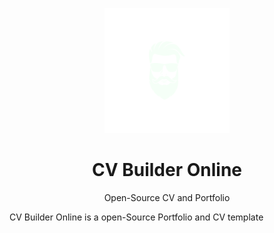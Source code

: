 <p align="center">
  <img width="200" src="./favicon.png" alt="Hellow World">
  
  <h1 align="center">CV Builder Online</h1>
  <p align="center"> Open-Source CV and Portfolio </p>
</p> 

CV Builder Online is a open-Source Portfolio and CV template  
